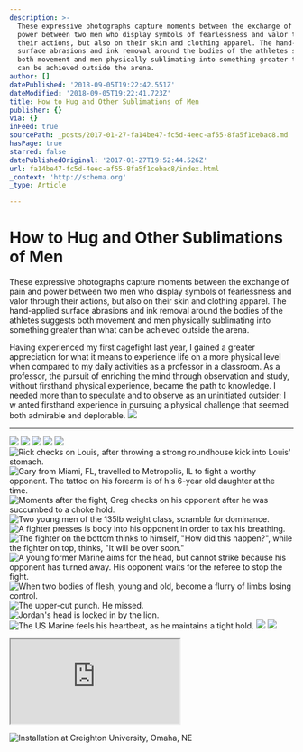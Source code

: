 ```yaml
---
description: >-
  These expressive photographs capture moments between the exchange of pain and
  power between two men who display symbols of fearlessness and valor through
  their actions, but also on their skin and clothing apparel. The hand-applied
  surface abrasions and ink removal around the bodies of the athletes suggests
  both movement and men physically sublimating into something greater than what
  can be achieved outside the arena.
author: []
datePublished: '2018-09-05T19:22:42.551Z'
dateModified: '2018-09-05T19:22:41.723Z'
title: How to Hug and Other Sublimations of Men
publisher: {}
via: {}
inFeed: true
sourcePath: _posts/2017-01-27-fa14be47-fc5d-4eec-af55-8fa5f1cebac8.md
hasPage: true
starred: false
datePublishedOriginal: '2017-01-27T19:52:44.526Z'
url: fa14be47-fc5d-4eec-af55-8fa5f1cebac8/index.html
_context: 'http://schema.org'
_type: Article

---
```

# How to Hug and Other Sublimations of Men

These expressive photographs capture moments between the exchange of pain and power between two men who display symbols of fearlessness and valor through their actions, but also on their skin and clothing apparel. The hand-applied surface abrasions and ink removal around the bodies of the athletes suggests both movement and men physically sublimating into something greater than what can be achieved outside the arena.

Having experienced my first cagefight last year, I gained a greater appreciation for what it means to experience life on a more physical level when compared to my daily activities as a professor in a classroom. As a professor, the pursuit of enriching the mind through observation and study, without firsthand physical experience, became the path to knowledge. I needed more than to speculate and to observe as an uninitiated outsider; I w anted firsthand experience in pursuing a physical challenge that seemed both admirable and deplorable.
![](https://the-grid-user-content.s3-us-west-2.amazonaws.com/886612e0-a47a-405a-80fe-180c22503c81.jpg)

---

![](https://the-grid-user-content.s3-us-west-2.amazonaws.com/df064504-2679-4a32-a132-8971934c7a47.jpg)
![](https://the-grid-user-content.s3-us-west-2.amazonaws.com/4fa52c4f-f84f-408b-b6c2-8d6946fcefbc.jpg)
![](https://the-grid-user-content.s3-us-west-2.amazonaws.com/58900adf-ca39-4d6e-b458-9ad373fa060d.jpg)
![](https://the-grid-user-content.s3-us-west-2.amazonaws.com/f8db7254-fb55-43aa-bbe4-e5022af4e03b.jpg)
![](https://the-grid-user-content.s3-us-west-2.amazonaws.com/ae376760-2c46-4ce4-9f9e-cc0911fcc3bc.jpg)
![Rick checks on Louis, after throwing a strong roundhouse kick into Louis' stomach.](https://the-grid-user-content.s3-us-west-2.amazonaws.com/c2b69acb-3582-4d38-88ae-b7fb5bb0adc6.jpg)
![Gary from Miami, FL, travelled to Metropolis, IL to fight a worthy opponent. The tattoo on his forearm is of his 6-year old daughter at the time.](https://the-grid-user-content.s3-us-west-2.amazonaws.com/5517d207-f927-4b29-8ce2-71c6f7ab83b2.jpg)
![Moments after the fight, Greg checks on his opponent after he was succumbed to a choke hold.  ](https://the-grid-user-content.s3-us-west-2.amazonaws.com/39b9284b-d650-4eae-a826-fbbb54e86d1a.jpg)
![Two young men of the 135lb weight class, scramble for dominance. ](https://the-grid-user-content.s3-us-west-2.amazonaws.com/7930c834-0cc4-4394-b843-02f08781ccbc.jpg)
![A fighter presses is body into his opponent in order to tax his breathing.](https://the-grid-user-content.s3-us-west-2.amazonaws.com/40c79d49-8d02-41fd-ac17-4815a245df71.jpg)
![The fighter on the bottom thinks to himself, "How did this happen?", while the fighter on top, thinks, "It will be over soon."](https://the-grid-user-content.s3-us-west-2.amazonaws.com/fff68bde-4a97-49e6-a589-a43426e3c66d.jpg)
![A young former Marine aims for the head, but cannot strike because his opponent has turned away. His opponent waits for the referee to stop the fight.](https://the-grid-user-content.s3-us-west-2.amazonaws.com/fcc6713a-b0ec-4aff-a8c4-4f09ca31e33c.jpg)
![When two bodies of flesh, young and old, become a flurry of limbs losing control.](https://the-grid-user-content.s3-us-west-2.amazonaws.com/9582aff2-500f-43e5-883f-fe42be6931e6.jpg)
![The upper-cut punch. He missed. ](https://the-grid-user-content.s3-us-west-2.amazonaws.com/1a9c3368-62b2-4ab4-a0b3-bb6076e6c4cb.jpg)
![Jordan's head is locked in by the lion.](https://the-grid-user-content.s3-us-west-2.amazonaws.com/2b52d4d0-53c5-4444-8b6c-6988d7c57122.jpg)
![The US Marine feels his heartbeat, as he maintains a tight hold.](https://the-grid-user-content.s3-us-west-2.amazonaws.com/5ddbad27-a95e-42d9-97cc-17b2a00234e4.jpg)
![](https://the-grid-user-content.s3-us-west-2.amazonaws.com/afead224-f05e-4249-97cb-7e243784a84d.jpg)
![](https://the-grid-user-content.s3-us-west-2.amazonaws.com/30abd89a-a4f1-4e0b-b096-6fe402884fe8.jpg)

<iframe src="https://the-grid.github.io/ed-location/?latitude=33.43144133557529&amp;longitude=-95.625&amp;zoom=2" style=""></iframe>

![Installation at Creighton University, Omaha, NE](https://s3-us-west-2.amazonaws.com/the-grid-img/p/384b6a89009ac0c281217a1c0e828f5ce6012328.jpg)